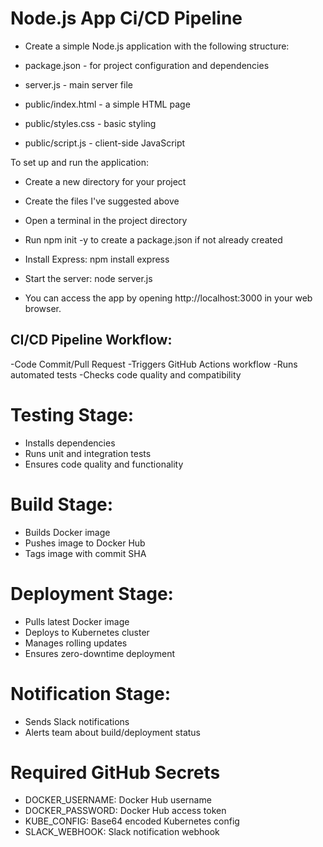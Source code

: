 # Node.js App Ci/CD Pipeline

- Create a simple Node.js application with the following structure:

- package.json - for project configuration and dependencies
- server.js - main server file
- public/index.html - a simple HTML page
- public/styles.css - basic styling
- public/script.js - client-side JavaScript

To set up and run the application:

- Create a new directory for your project
- Create the files I've suggested above
- Open a terminal in the project directory
- Run npm init -y to create a package.json if not already created
- Install Express: npm install express
- Start the server: node server.js

- You can access the app by opening http://localhost:3000 in your web browser.

## CI/CD Pipeline Workflow:

-Code Commit/Pull Request
-Triggers GitHub Actions workflow
-Runs automated tests
-Checks code quality and compatibility

# Testing Stage:

- Installs dependencies
- Runs unit and integration tests
- Ensures code quality and functionality

# Build Stage:

- Builds Docker image
- Pushes image to Docker Hub
- Tags image with commit SHA

# Deployment Stage:

- Pulls latest Docker image
- Deploys to Kubernetes cluster
- Manages rolling updates
- Ensures zero-downtime deployment

# Notification Stage:

- Sends Slack notifications
- Alerts team about build/deployment status

# Required GitHub Secrets
- DOCKER_USERNAME: Docker Hub username
- DOCKER_PASSWORD: Docker Hub access token
- KUBE_CONFIG: Base64 encoded Kubernetes config
- SLACK_WEBHOOK: Slack notification webhook